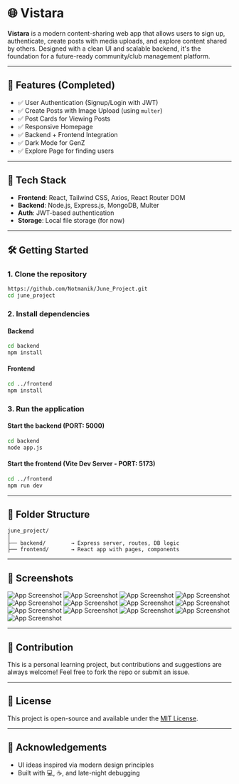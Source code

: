 # 🌐 Vistara

**Vistara** is a modern content-sharing web app that allows users to sign up, authenticate, create posts with media uploads, and explore content shared by others. Designed with a clean UI and scalable backend, it's the foundation for a future-ready community/club management platform.

---

## 🚀 Features (Completed)

- ✅ User Authentication (Signup/Login with JWT)
- ✅ Create Posts with Image Upload (using `multer`)
- ✅ Post Cards for Viewing Posts
- ✅ Responsive Homepage
- ✅ Backend + Frontend Integration
- ✅ Dark Mode for GenZ
- ✅ Explore Page for finding users
---

## 🔧 Tech Stack

- **Frontend**: React, Tailwind CSS, Axios, React Router DOM 
- **Backend**: Node.js, Express.js, MongoDB, Multer
- **Auth**: JWT-based authentication
- **Storage**: Local file storage (for now)

---

## 🛠️ Getting Started

### 1. Clone the repository
```bash
https://github.com/Notmanik/June_Project.git
cd june_project
```

### 2. Install dependencies

#### Backend
```bash
cd backend
npm install
```

#### Frontend
```bash
cd ../frontend
npm install
```

### 3. Run the application

#### Start the backend (PORT: 5000)
```bash
cd backend
node app.js
```

#### Start the frontend (Vite Dev Server - PORT: 5173)
```bash
cd ../frontend
npm run dev
```

---

## 📂 Folder Structure

```
june_project/
│
├── backend/        → Express server, routes, DB logic
├── frontend/       → React app with pages, components
```

---


## 📸 Screenshots

![App Screenshot](./frontend/src/assets/Screen%20Shot%202025-07-13%20at%2020.19.21.png)
![App Screenshot](./frontend/src/assets/Screen%20Shot%202025-07-13%20at%2020.19.52.png)
![App Screenshot](./frontend/src/assets/Screen%20Shot%202025-07-13%20at%2020.19.59.png)
![App Screenshot](./frontend/src/assets/Screen%20Shot%202025-07-13%20at%2020.20.07.png)
![App Screenshot](./frontend/src/assets/Screen%20Shot%202025-07-13%20at%2020.20.24.png)
![App Screenshot](./frontend/src/assets/Screen%20Shot%202025-07-13%20at%2021.28.07.png)
![App Screenshot](./frontend/src/assets/Screen%20Shot%202025-07-13%20at%2021.28.40.png)
![App Screenshot](./frontend/src/assets/Screen%20Shot%202025-07-13%20at%2021.28.44.png)
![App Screenshot](./frontend/src/assets/Screen%20Shot%202025-07-13%20at%2021.28.56.png)
![App Screenshot](./frontend/src/assets/Screen%20Shot%202025-07-13%20at%2021.29.13.png)
![App Screenshot](./frontend/src/assets/Screen%20Shot%202025-07-13%20at%2021.29.21.png)
![App Screenshot](./frontend/src/assets/Screen%20Shot%202025-07-13%20at%2021.29.41.png)
![App Screenshot](./frontend/src/assets/Screen%20Shot%202025-07-13%20at%2021.29.44.png)

---

## 🤝 Contribution

This is a personal learning project, but contributions and suggestions are always welcome! Feel free to fork the repo or submit an issue.

---

## 📄 License

This project is open-source and available under the [MIT License](LICENSE).

---

## 🙌 Acknowledgements

- UI ideas inspired via modern design principles
- Built with 💻, ☕, and late-night debugging
